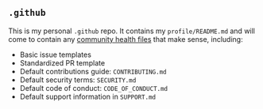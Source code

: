 ## `.github`

This is my personal `.github` repo. It contains my `profile/README.md` and will come to contain any [community health files](https://docs.github.com/en/communities/setting-up-your-project-for-healthy-contributions/creating-a-default-community-health-file) that make sense, including:

- Basic issue templates
- Standardized PR template
- Default contributions guide: `CONTRIBUTING.md`
- Default security terms: `SECURITY.md`
- Default code of conduct: `CODE_OF_CONDUCT.md`
- Default support information in `SUPPORT.md`
